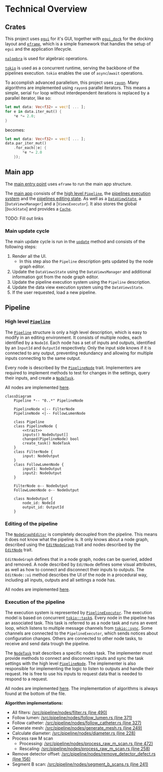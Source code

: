 # Technical Overview

## Crates

This project uses [`egui`](https://www.egui.rs/) for it's GUI, together with
[`egui_dock`](https://crates.io/crates/egui_dock) for the docking layout and
[`eframe`](https://crates.io/crates/eframe), which is a simple framework that
handles the setup of `egui` and the application lifecycle.

[`nalgebra`](https://nalgebra.org/) is used for algebraic operations.

[`tokio`](https://tokio.rs/) is used as a concurrent runtime, serving the
backbone of the pipelines execution. `tokio` enables the use of `async`/`await`
operations.

To accomplish advanced parallelism, this project uses
[`rayon`](https://crates.io/crates/rayon). Many algorithms are implemented using
`rayon`s parallel iterators. This means a simple, serial `for` loop without
interdependent iterations is replaced by a parallel iterator, like so:

```rust
let mut data: Vec<f32> = vec![ ... ];
for e in data.iter_mut() {
    *e *= 2.0;
}
```

becomes:

```rust
let mut data: Vec<f32> = vec![ ... ];
data.par_iter_mut()
    .for_each(|e| {
        *e *= 2.0
    });
```

## Main app

The [main entry point](/src/main.rs#L17) uses `eframe` to run the main app
structure.

The [main app](/src/app.rs#L19) consists of the [high level
`Pipeline`](#high-level-pipeline), the [pipelines execution
system](#execution-of-the-pipeline) and the [pipelines editing
state](#editing-of-the-pipeline). As well as a
[`DataViewState`](/src/view/mod.rs#L25), a [`DataViewsManager`] and a
[`ViewsExecutor`]. It also stores the global [`DockState`] and provides a
[`Cache`](/src/cache.rs#L14).

TODO: Fill out links

### Main update cycle

The main update cycle is run in the [`update`](/src/app.rs#L124) method and
consists of the following steps:

1. Render all the UI.
   - In this step also the `Pipeline` description gets updated by the node graph
     editor.
2. Update the `DataViewsState` using the `DataViewsManager` and additional
   information got from the node graph editor.
3. Update the pipeline execution system using the `Pipeline` description.
4. Update the data view execution system using the `DataViewsState`.
5. If the user requested, load a new pipeline.

## Pipeline

### High level [`Pipeline`](/src/pipeline/mod.rs#L56)

The [`Pipeline`](/src/pipeline/mod.rs#L56) structure is only a high level
description, which is easy to modify in an editing environment. It consists of
multiple nodes, each identified by a `NodeId`. Each node has a set of inputs and
outputs, identified by an `InputId` and `OutputId` respectively. Only the input
side knows if it is connected to any output, preventing redundancy and allowing
for multiple inputs connecting to the same output.

Every node is described by the [`PipelineNode`](/src/pipeline/nodes/mod.rs#L51)
trait. Implementers are required to implement methods to test for changes in the
settings, query their inputs, and create a
[`NodeTask`](#execution-of-the-pipeline).

All nodes are implemented [here](/src/pipeline/nodes/).

```mermaid
classDiagram
    Pipeline *-- "0..*" PipelineNode

    PipelineNode <|-- FilterNode
    PipelineNode <|-- FollowLumenNode

    class Pipeline
    class PipelineNode {
        <<trait>>
        inputs() NodeOutput[]
        changed(PipelineNode) bool
        create_task() NodeTask
    }
    class FilterNode {
        input: NodeOutput
    }
    class FollowLumenNode {
        input1: NodeOutput
        input2: NodeOutput
    }

    FilterNode o-- NodeOutput
    FollowLumenNode o-- NodeOutput

    class NodeOutput {
        node_id: NodeId
        output_id: OutputId
    }
```

### Editing of the pipeline

The [`NodeGraphEditor`](/src/gui/node_graph/node_graph_editor.rs#L26) is
completely decoupled from the pipeline. This means it does not know what the
pipeline is. It only knows about a node graph, described using the
[`EditNodeGraph`](/src/gui/node_graph/mod.rs#L75) trait and nodes described by
the [`EditNode`](/src/gui/node_graph/mod.rs#L88) trait.

`EditNodeGraph` defines that in a node graph, nodes can be queried, added and
removed. A node described by `EditNode` defines some visual attributes, as well
as how to connect and disconnect their inputs to outputs. The `EditNode::ui`
method describes the UI of the node in a procedural way, including all inputs,
outputs and all settings a node has.

All nodes are implemented [here](/src/gui/pipeline/nodes/).

### Execution of the pipeline

The execution system is represented by
[`PipelineExecutor`](/src/pipeline/execution/executor.rs#L41). The execution
model is based on concurrent
[`tokio::task`s](https://docs.rs/tokio/latest/tokio/task/). Every node in the
pipeline has an associated task. This task is referred to as a node task and
runs an event loop, which listens to multiple message channels from
[`tokio::sync`](https://docs.rs/tokio/latest/tokio/sync/#message-passing). Some
channels are connected to the `PipelineExecutor`, which sends notices about
configuration changes. Others are connected to other node tasks, to receive and
send data trough the pipeline.

The [`NodeTask`](/src/pipeline/execution/mod.rs#L13) trait describes a specific
nodes task. The implementer must provide methods to connect and disconnect
inputs and sync the task settings with the high level
[`PipelineNode`](#high-level-pipeline). The implementer is also responsible for
implementing the logic to listen to outputs and handle their request. He is free
to use his inputs to request data that is needed to respond to a request.

All nodes are implemented [here](/src/pipeline/nodes/). The implementation of
algorithms is always found at the bottom of the file.

**Algorithm implementations:**

- All filters: [/src/pipeline/nodes/filter.rs (line 490)](/src/pipeline/nodes/filter.rs#L490)
- Follow lumen: [/src/pipeline/nodes/follow_lumen.rs (line 371)](/src/pipeline/nodes/follow_lumen.rs#L371)
- Follow catheter: [/src/pipeline/nodes/follow_catheter.rs (line 327)](/src/pipeline/nodes/follow_catheter.rs#L327)
- Generate mesh: [/src/pipeline/nodes/generate_mesh.rs (line 249)](/src/pipeline/nodes/generate_mesh.rs#L249)
- Calculate diameter: [/src/pipeline/nodes/diameter.rs (line 228)](/src/pipeline/nodes/diameter.rs#L228)
- Process raw M scan
  - Processing: [/src/pipeline/nodes/process_raw_m_scan.rs (line 472)](/src/pipeline/nodes/process_raw_m_scan.rs#L472)
  - Rescaling: [/src/pipeline/nodes/process_raw_m_scan.rs (line 258)](/src/pipeline/nodes/process_raw_m_scan.rs#L258)
- Remove detector offset: [/src/pipeline/nodes/remove_detector_defect.rs (line 156)](/src/pipeline/nodes/remove_detector_defect.rs#L156)
- Segment B scan: [/src/pipeline/nodes/segment_b_scans.rs (line 241)](/src/pipeline/nodes/segment_b_scans.rs#L241)
